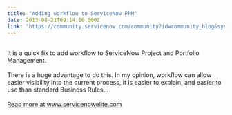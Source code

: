 ```yaml
---
title: "Adding workflow to ServiceNow PPM"
date: 2013-08-21T09:14:16.000Z
link: "https://community.servicenow.com/community?id=community_blog&sys_id=90ecaa65dbd0dbc01dcaf3231f9619d3"
---
```

<p><p><br />It is a quick fix to add workflow to ServiceNow Project and Portfolio Management.<br /><br />There is a huge advantage to do this. In my opinion, workflow can allow easier visibility into the current process, it is easier to explain, and easier to use than standard Business Rules...<br /><br /><a title="w.servicenowelite.com/blog/2013/11/23/add-workflow-to-servicenow-ppm" href="http://www.servicenowelite.com/blog/2013/11/23/add-workflow-to-servicenow-ppm" target="_blank">Read more at www.servicenowelite.com</a><br /></p><br /><!--break--></p>